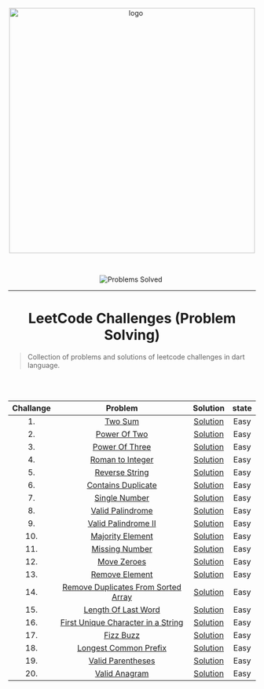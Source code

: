 <p align="center">
<img src="https://assets.leetcode.com/static_assets/public/webpack_bundles/images/logo-dark.e99485d9b.svg" width="500" alt="logo"></a>
</p>

[//]: # (<img src="https://badges.frapsoft.com/os/v2/open-source.svg?v=103" alt="Open Source Love">)

<br/>

<p align="center">
<img src="https://img.shields.io/badge/Problems%20Solved-20-sucess.svg" alt="Problems Solved">
<img src="https://img.shields.io/badge/Language-Dart-blue.svg" alt="">
</p>


---
<h1 align="center">LeetCode Challenges (Problem Solving)</h1> 

> Collection of problems and solutions of leetcode challenges in dart language.

<br/><br/>                                                     


| Challange |                                                             Problem                                                             |                                        Solution                                         | state  |
|:---:|:-------------------------------------------------------------------------------------------------------------------------------:|:---------------------------------------------------------------------------------------:|:------:|
| 1.  |                                 [Two Sum](https://leetcode.com/problems/two-sum/)                                 | [Solution](https://github.com/ZEM-Kamel/LeetCode-Challenges-Problem-Solving/blob/main/lib/Two%20Sum%20(Challange%201).dart)  |  Easy  |
| 2.  |                            [Power Of Two](https://leetcode.com/problems/power-of-two/)                            | [Solution](https://github.com/ZEM-Kamel/LeetCode-Challenges-Problem-Solving/blob/main/lib/Power%20Of%20Two%20(Challange%202).dart)  |  Easy  |
| 3.  |                          [Power Of Three](https://leetcode.com/problems/power-of-three/)                          | [Solution](https://github.com/ZEM-Kamel/LeetCode-Challenges-Problem-Solving/blob/main/lib/Power%20Of%20Three%20(Challange%203).dart)  |  Easy  |
| 4.  |                               [Roman to Integer](https://leetcode.com/problems/roman-to-integer/)                 | [Solution](https://github.com/ZEM-Kamel/LeetCode-Challenges-Problem-Solving/blob/main/lib/Roman%20To%20Integer%20(Challange%204).dart)  |  Easy  |
| 5.  |                            [Reverse String](https://leetcode.com/problems/reverse-string/)              | [Solution](https://github.com/ZEM-Kamel/LeetCode-Challenges-Problem-Solving/blob/main/lib/Reverse%20String%20(Chalange%205).dart)  |  Easy  |       
| 6.  |                              [Contains Duplicate](https://leetcode.com/problems/contains-duplicate/)                | [Solution](https://github.com/ZEM-Kamel/LeetCode-Challenges-Problem-Solving/blob/main/lib/Contains%20Duplicate%20(Challange%206).dart)  |  Easy  |
| 7.  |                              [Single Number](https://leetcode.com/problems/single-number/)                | [Solution](https://github.com/ZEM-Kamel/LeetCode-Challenges-Problem-Solving/blob/main/lib/Single%20Number%20(Challange%207).dart)  |  Easy  |
| 8.  |                              [Valid Palindrome](https://leetcode.com/problems/valid-palindrome/)                | [Solution](https://github.com/ZEM-Kamel/LeetCode-Challenges-Problem-Solving/blob/main/lib/Valid%20Palindrome%20(Challange%208).dart)  |  Easy  |
| 9.  |                              [Valid Palindrome II](https://leetcode.com/problems/valid-palindrome-ii/)                | [Solution](https://github.com/ZEM-Kamel/LeetCode-Challenges-Problem-Solving/blob/main/lib/Valid%20Palindrome%20ii%20(Challange%209).dart)  |  Easy  |
| 10.  |                              [Majority Element](https://leetcode.com/problems/majority-element/)                | [Solution](https://github.com/ZEM-Kamel/LeetCode-Challenges-Problem-Solving/blob/main/lib/Majority%20Element%20(Challange%2010).dart)  |  Easy  |
| 11.  |                              [Missing Number](https://leetcode.com/problems/missing-number/)                | [Solution](https://github.com/ZEM-Kamel/LeetCode-Challenges-Problem-Solving/blob/main/lib/Missing%20Number%20(Challange%2011).dart)  |  Easy  |
| 12.  |                              [Move Zeroes](https://leetcode.com/problems/move-zeroes/)                | [Solution](https://github.com/ZEM-Kamel/LeetCode-Challenges-Problem-Solving/blob/main/lib/Move%20Zeros%20(Challange%2012).dart)  |  Easy  |
| 13.  |                              [Remove Element](https://leetcode.com/problems/remove-element/)                | [Solution](https://github.com/ZEM-Kamel/LeetCode-Challenges-Problem-Solving/blob/main/lib/Remove%20Element%20(Challange%2013).dart)  |  Easy  |
| 14.  |                              [Remove Duplicates From Sorted Array](https://leetcode.com/problems/remove-duplicates-from-sorted-array/)                | [Solution](https://github.com/ZEM-Kamel/LeetCode-Challenges-Problem-Solving/blob/main/lib/Remove%20Duplicates%20From%20Sorted%20Array%20(Challange14).dart)  |  Easy  |
| 15.  |                              [Length Of Last Word](https://leetcode.com/problems/length-of-last-word/)                | [Solution](https://github.com/ZEM-Kamel/LeetCode-Challenges-Problem-Solving/blob/main/lib/Length%20Of%20Last%20Word%20(Challange%2015).dart)  |  Easy  |
| 16.  |                              [First Unique Character in a String](https://leetcode.com/problems/first-unique-character-in-a-string/)                | [Solution](https://github.com/ZEM-Kamel/LeetCode-Challenges-Problem-Solving/blob/main/lib/First%20Unique%20Character%20in%20a%20String%20(Challange%2016).dart)  |  Easy  |
| 17.  |                              [Fizz Buzz](https://leetcode.com/problems/fizz-buzz/)                | [Solution](https://github.com/ZEM-Kamel/LeetCode-Challenges-Problem-Solving/blob/main/lib/Fizz%20Buzz%20(Challange17).dart)  |  Easy  |
| 18.  |                              [Longest Common Prefix](https://leetcode.com/problems/longest-common-prefix/)                | [Solution](https://github.com/ZEM-Kamel/LeetCode-Challenges-Problem-Solving/blob/main/lib/Longest%20Common%20Prefix%20(Challange18).dart)  |  Easy  |
| 19.  |                              [Valid Parentheses](https://leetcode.com/problems/valid-parentheses/)                | [Solution](https://github.com/ZEM-Kamel/LeetCode-Challenges-Problem-Solving/blob/main/lib/Valid%20Parentheses%20(Challange19).dart)  |  Easy  |
| 20.  |                              [Valid Anagram](https://leetcode.com/problems/valid-anagram/)                | [Solution](https://github.com/ZEM-Kamel/LeetCode-Challenges-Problem-Solving/blob/main/lib/Valid%20Anagram%20(Challange20).dart)  |  Easy  |
